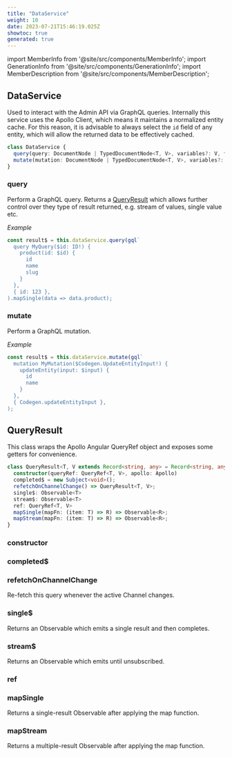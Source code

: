```yaml
---
title: "DataService"
weight: 10
date: 2023-07-21T15:46:19.025Z
showtoc: true
generated: true
---
```

<!-- This file was generated from the Vendure source. Do not modify. Instead, re-run the "docs:build" script -->
import MemberInfo from '@site/src/components/MemberInfo';
import GenerationInfo from '@site/src/components/GenerationInfo';
import MemberDescription from '@site/src/components/MemberDescription';


## DataService

<GenerationInfo sourceFile="packages/admin-ui/src/lib/core/src/data/providers/data.service.ts" sourceLine="33" packageName="@vendure/admin-ui" />

Used to interact with the Admin API via GraphQL queries. Internally this service uses the
Apollo Client, which means it maintains a normalized entity cache. For this reason, it is
advisable to always select the `id` field of any entity, which will allow the returned data
to be effectively cached.

```ts title="Signature"
class DataService {
  query(query: DocumentNode | TypedDocumentNode<T, V>, variables?: V, fetchPolicy: WatchQueryFetchPolicy = 'cache-and-network') => QueryResult<T, V>;
  mutate(mutation: DocumentNode | TypedDocumentNode<T, V>, variables?: V, update?: MutationUpdaterFn<T>) => Observable<T>;
}
```

<div className="members-wrapper">

### query

<MemberInfo kind="method" type="(query: DocumentNode | TypedDocumentNode&#60;T, V&#62;, variables?: V, fetchPolicy: WatchQueryFetchPolicy = 'cache-and-network') => <a href='/reference/admin-ui-api/providers/data-service#queryresult'>QueryResult</a>&#60;T, V&#62;"   />

Perform a GraphQL query. Returns a <a href='/reference/admin-ui-api/providers/data-service#queryresult'>QueryResult</a> which allows further control over
they type of result returned, e.g. stream of values, single value etc.

*Example*

```ts
const result$ = this.dataService.query(gql`
  query MyQuery($id: ID!) {
    product(id: $id) {
      id
      name
      slug
    }
  },
  { id: 123 },
).mapSingle(data => data.product);
```
### mutate

<MemberInfo kind="method" type="(mutation: DocumentNode | TypedDocumentNode&#60;T, V&#62;, variables?: V, update?: MutationUpdaterFn&#60;T&#62;) => Observable&#60;T&#62;"   />

Perform a GraphQL mutation.

*Example*

```ts
const result$ = this.dataService.mutate(gql`
  mutation MyMutation($Codegen.UpdateEntityInput!) {
    updateEntity(input: $input) {
      id
      name
    }
  },
  { Codegen.updateEntityInput },
);
```


</div>


## QueryResult

<GenerationInfo sourceFile="packages/admin-ui/src/lib/core/src/data/query-result.ts" sourceLine="19" packageName="@vendure/admin-ui" />

This class wraps the Apollo Angular QueryRef object and exposes some getters
for convenience.

```ts title="Signature"
class QueryResult<T, V extends Record<string, any> = Record<string, any>> {
  constructor(queryRef: QueryRef<T, V>, apollo: Apollo)
  completed$ = new Subject<void>();
  refetchOnChannelChange() => QueryResult<T, V>;
  single$: Observable<T>
  stream$: Observable<T>
  ref: QueryRef<T, V>
  mapSingle(mapFn: (item: T) => R) => Observable<R>;
  mapStream(mapFn: (item: T) => R) => Observable<R>;
}
```

<div className="members-wrapper">

### constructor

<MemberInfo kind="method" type="(queryRef: QueryRef&#60;T, V&#62;, apollo: Apollo) => QueryResult"   />


### completed$

<MemberInfo kind="property" type=""   />


### refetchOnChannelChange

<MemberInfo kind="method" type="() => <a href='/reference/admin-ui-api/providers/data-service#queryresult'>QueryResult</a>&#60;T, V&#62;"   />

Re-fetch this query whenever the active Channel changes.
### single$

<MemberInfo kind="property" type="Observable&#60;T&#62;"   />

Returns an Observable which emits a single result and then completes.
### stream$

<MemberInfo kind="property" type="Observable&#60;T&#62;"   />

Returns an Observable which emits until unsubscribed.
### ref

<MemberInfo kind="property" type="QueryRef&#60;T, V&#62;"   />


### mapSingle

<MemberInfo kind="method" type="(mapFn: (item: T) =&#62; R) => Observable&#60;R&#62;"   />

Returns a single-result Observable after applying the map function.
### mapStream

<MemberInfo kind="method" type="(mapFn: (item: T) =&#62; R) => Observable&#60;R&#62;"   />

Returns a multiple-result Observable after applying the map function.


</div>
